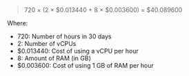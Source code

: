 > 720 × (2 × $0.013440 + 8 × $0.003600) = $40.089600

Where:

* 720: Number of hours in 30 days
* 2: Number of vCPUs
* $0.013440: Cost of using a vCPU per hour
* 8: Amount of RAM (in GB)
* $0.003600: Cost of using 1 GB of RAM per hour